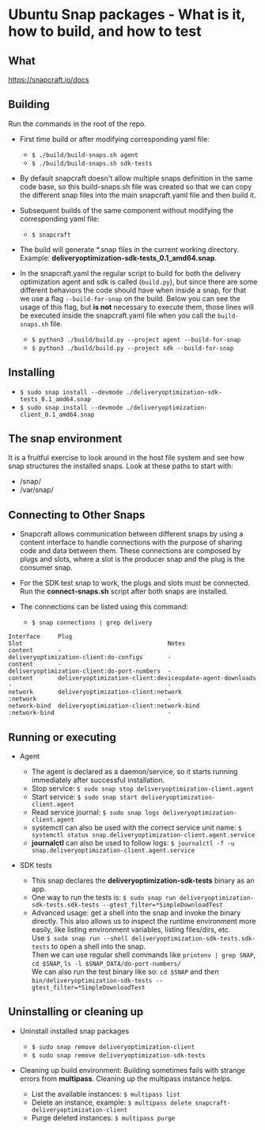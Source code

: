 # Ubuntu Snap packages - What is it, how to build, and how to test

## What
https://snapcraft.io/docs

## Building
Run the commands in the root of the repo.

- First time build or after modifying corresponding yaml file:
    - `$ ./build/build-snaps.sh agent`
    - `$ ./build/build-snaps.sh sdk-tests`

- By default snapcraft doesn't allow multiple snaps definition in the same code base, so this build-snaps.sh file was created so that
we can copy the different snap files into the main snapcraft.yaml file and then build it.

- Subsequent builds of the same component without modifying the corresponding yaml file:
    - `$ snapcraft`

- The build will generate *.snap files in the current working directory. Example: **deliveryoptimization-sdk-tests_0.1_amd64.snap**.

- In the snapcraft.yaml the regular script to build for both the delivery optimization agent and sdk is called (`build.py`), but since
there are some different behaviors the code should have when inside a snap, for that we use a flag `--build-for-snap` on the build.
Below you can see the usage of this flag, but **is not** necessary to execute them, those lines will be executed inside the snapcraft.yaml
file when you call the `build-snaps.sh` file.
    - `$ python3 ./build/build.py --project agent --build-for-snap`  
    - `$ python3 ./build/build.py --project sdk --build-for-snap`  

## Installing
- `$ sudo snap install --devmode ./deliveryoptimization-sdk-tests_0.1_amd64.snap`
- `$ sudo snap install --devmode ./deliveryoptimization-client_0.1_amd64.snap`

## The snap environment
It is a fruitful exercise to look around in the host file system and see how snap structures the installed snaps. Look at these paths to start with:
- /snap/<snap-name>
- /var/snap/<snap-name>

## Connecting to Other Snaps

- Snapcraft allows communication between different snaps by using a content interface to handle connections with the purpose
of sharing code and data between them. These connections are composed by plugs and slots, where a slot is the producer snap
and the plug is the consumer snap.

- For the SDK test snap to work, the plugs and slots must be connected. Run the **connect-snaps.sh** script after both snaps are installed.
- The connections can be listed using this command:
    - `$ snap connections | grep delivery`

```shell
Interface     Plug                                                      Slot                                         Notes
content       -                                                         deliveryoptimization-client:do-configs       -
content       -                                                         deliveryoptimization-client:do-port-numbers  -
content       deliveryoptimization-client:deviceupdate-agent-downloads  -                                            -
network       deliveryoptimization-client:network                       :network                                     -
network-bind  deliveryoptimization-client:network-bind                  :network-bind                                -

```

## Running or executing
- Agent
    - The agent is declared as a daemon/service, so it starts running immediately after successful installation.
    - Stop service: `$ sudo snap stop deliveryoptimization-client.agent`
    - Start service: `$ sudo snap start deliveryoptimization-client.agent`
    - Read service journal: `$ sudo snap logs deliveryoptimization-client.agent`
    - systemctl can also be used with the correct service unit name: `$ systemctl status snap.deliveryoptimization-client.agent.service`
    - **journalctl** can also be used to follow logs: `$ journalctl -f -u snap.deliveryoptimization-client.agent.service`

- SDK tests
    - This snap declares the **deliveryoptimization-sdk-tests** binary as an app.
    - One way to run the tests is: `$ sudo snap run deliveryoptimization-sdk-tests.sdk-tests --gtest_filter=*SimpleDownloadTest`
    - Advanced  usage: get a shell into the snap and invoke the binary directly. This also allows us to inspect the runtime environment
        more easily, like listing environment variables, listing files/dirs, etc.<br>
        Use `$ sudo snap run --shell deliveryoptimization-sdk-tests.sdk-tests` to open a shell into the snap.<br>
        Then we can use regular shell commands like `printenv | grep SNAP`, `cd $SNAP`, `ls -l $SNAP_DATA/do-port-numbers/`<br>
        We can also run the test binary like so: `cd $SNAP` and then `bin/deliveryoptimization-sdk-tests --gtest_filter=*SimpleDownloadTest`

## Uninstalling or cleaning up
- Uninstall installed snap packages
    - `$ sudo snap remove deliveryoptimization-client`
    - `$ sudo snap remove deliveryoptimization-sdk-tests`

- Cleaning up build environment: Building sometimes fails with strange errors from **multipass**. Cleaning up the multipass instance helps.
    - List the available instances: `$ multipass list`
    - Delete an instance, example: `$ multipass delete snapcraft-deliveryoptimization-client`
    - Purge deleted instances: `$ multipass purge`
